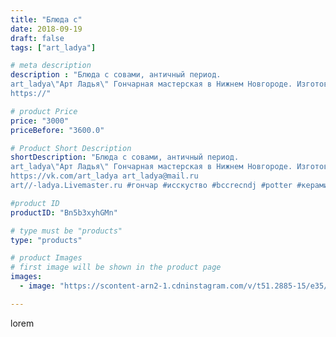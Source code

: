 ```yaml
---
title: "Блюда с"
date: 2018-09-19
draft: false
tags: ["art_ladya"]

# meta description
description : "Блюда с совами, античный период. 
art_ladya\"Арт Ладья\" Гончарная мастерская в Нижнем Новгороде. Изготовление керамики и мастер//-классы по обучению. 
https://"

# product Price
price: "3000"
priceBefore: "3600.0"

# Product Short Description
shortDescription: "Блюда с совами, античный период. 
art_ladya\"Арт Ладья\" Гончарная мастерская в Нижнем Новгороде. Изготовление керамики и мастер//-классы по обучению. 
https://vk.com/art_ladya art_ladya@mail.ru 
art//-ladya.Livemaster.ru #гончар #исскуство #bccrecndj #potter #керамикадляинтерьера #керамикаручнаяработа #керамиканазаказ #handmade #ancientceramics #керамика #эксклюзивнаякерамика #greece #plate #dishes #decor #ceramicar #nntoday #claygoods #restaurant #earthenware #ceramic #design #antiquity #magic #античнаякерамика #ceramicart #owl #античность #clay #авторскаякерамика"

#product ID
productID: "Bn5b3xyhGMn"

# type must be "products"
type: "products"

# product Images
# first image will be shown in the product page
images:
  - image: "https://scontent-arn2-1.cdninstagram.com/v/t51.2885-15/e35/40836813_1865155870246622_1595321884986417709_n.jpg?se=7&tp=1&_nc_ht=scontent-arn2-1.cdninstagram.com&_nc_cat=102&_nc_ohc=6-C5Xb_gQIoAX-EzFSv&ccb=7-4&oh=4532a4dd894a8210604f7b97f2439da1&oe=6085D511&_nc_sid=86f79a&ig_cache_key=MTg3MTY0OTcwMDQzNzA1ODM0Mw%3D%3D.2-ccb7-4"

---
```

lorem
